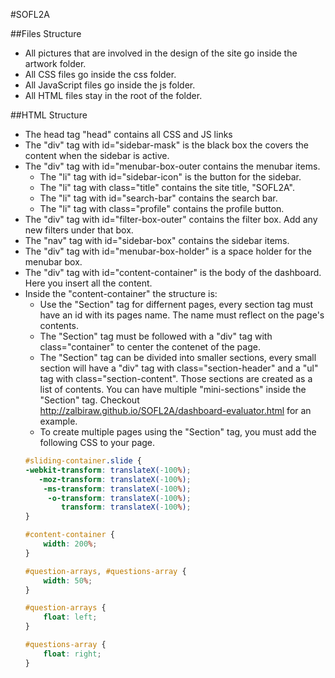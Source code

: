 #SOFL2A

##Files Structure
- All pictures that are involved in the design of the site go inside the artwork folder.
- All CSS files go inside the css folder.
- All JavaScript files go inside the js folder.
- All HTML files stay in the root of the folder.

##HTML Structure
- The head tag "head" contains all CSS and JS links
- The "div" tag with id="sidebar-mask" is the black box the covers the content when the sidebar is active.
- The "div" tag with id="menubar-box-outer contains the menubar items.
	- The "li" tag with id="sidebar-icon" is the button for the sidebar.
	- The "li" tag with class="title" contains the site title, "SOFL2A".
	- The "li" tag with id="search-bar" contains the search bar.
	- The "li" tag with class="profile" contains the profile button.
- The "div" tag with id="filter-box-outer" contains the filter box. Add any new filters under that box.
- The "nav" tag with id="sidebar-box" contains the sidebar items.
- The "div" tag with id="menubar-box-holder" is a space holder for the menubar box.
- The "div" tag with id="content-container" is the body of the dashboard. Here you insert all the content. 
- Inside the "content-container" the structure is:
	- Use the "Section" tag for differnent pages, every section tag must have an id with its pages name. The name must reflect on the page's contents.
	- The "Section" tag must be followed with a "div" tag with class="container" to center the contenet of the page.
	- The "Section" tag can be divided into smaller sections, every small section will have a "div" tag with class="section-header" and a "ul" tag with class="section-content". Those sections are created as a list of contents. You can have multiple "mini-sections" inside the "Section" tag. Checkout http://zalbiraw.github.io/SOFL2A/dashboard-evaluator.html for an example.
	- To create multiple pages using the "Section" tag, you must add the following CSS to your page.
	```css
	#sliding-container.slide {
	-webkit-transform: translateX(-100%); 
   	   -moz-transform: translateX(-100%);
    	-ms-transform: translateX(-100%); 
       	 -o-transform: translateX(-100%); 
        	transform: translateX(-100%); 
	}

	#content-container {
		width: 200%;
	}

	#question-arrays, #questions-array {
		width: 50%;
	}

	#question-arrays {
		float: left;
	}

	#questions-array {
		float: right;
	}
	```